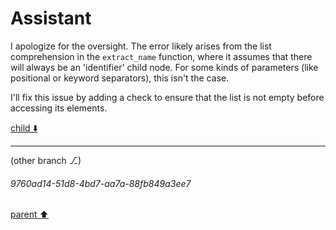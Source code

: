 # Assistant

I apologize for the oversight. The error likely arises from the list comprehension in the `extract_name` function, where it assumes that there will always be an 'identifier' child node. For some kinds of parameters (like positional or keyword separators), this isn't the case.

I'll fix this issue by adding a check to ensure that the list is not empty before accessing its elements.

[child ⬇️](#9760ad14-51d8-4bd7-aa7a-88fb849a3ee7)

---

(other branch ⎇)
###### 9760ad14-51d8-4bd7-aa7a-88fb849a3ee7
[parent ⬆️](#656146d2-86b4-456f-97f9-44bb0f5d5356)
